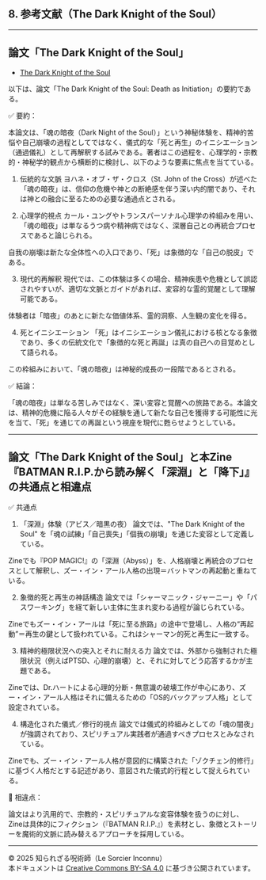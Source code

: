 ## 8. 参考文献（The Dark Knight of the Soul）

---

## 論文「The Dark Knight of the Soul」

- [The Dark Knight of the Soul](The_Dark_Knight_of_the_Soul_Death_as_In.pdf)

以下は、論文「The Dark Knight of the Soul: Death as Initiation」の要約である。


✅ 要約：

本論文は、「魂の暗夜（Dark Night of the Soul）」という神秘体験を、精神的苦悩や自己崩壊の過程としてではなく、儀式的な「死と再生」のイニシエーション（通過儀礼）として再解釈する試みである。著者はこの過程を、心理学的・宗教的・神秘学的観点から横断的に検討し、以下のような要素に焦点を当てている。

1. 伝統的な文脈
ヨハネ・オブ・ザ・クロス（St. John of the Cross）が述べた「魂の暗夜」は、信仰の危機や神との断絶感を伴う深い内的闇であり、それは神との融合に至るための必要な通過点とされる。

2. 心理学的視点
カール・ユングやトランスパーソナル心理学の枠組みを用い、「魂の暗夜」は単なるうつ病や精神病ではなく、深層自己との再統合プロセスであると論じられる。

自我の崩壊は新たな全体性への入口であり、「死」は象徴的な「自己の脱皮」である。

3. 現代的再解釈
現代では、この体験は多くの場合、精神疾患や危機として誤認されやすいが、適切な文脈とガイドがあれば、変容的な霊的覚醒として理解可能である。

体験者は「暗夜」のあとに新たな価値体系、霊的洞察、人生観の変化を得る。

4. 死とイニシエーション
「死」はイニシエーション儀礼における核となる象徴であり、多くの伝統文化で「象徴的な死と再誕」は真の自己への目覚めとして語られる。

この枠組みにおいて、「魂の暗夜」は神秘的成長の一段階であるとされる。

✅ 結論：

「魂の暗夜」は単なる苦しみではなく、深い変容と覚醒への旅路である。本論文は、精神的危機に陥る人々がその経験を通して新たな自己を獲得する可能性に光を当て、「死」を通じての再誕という視座を現代に甦らせようとしている。

---

## 論文「The Dark Knight of the Soul」と本Zine『BATMAN R.I.P.から読み解く「深淵」と「降下」』の共通点と相違点

✅ 共通点

1. 「深淵」体験（アビス／暗黒の夜）
論文では、"The Dark Knight of the Soul" を「魂の試練」「自己喪失」「個我の崩壊」を通じた変容として定義している。

Zineでも『POP MAGIC!』の「深淵（Abyss）」を、人格崩壊と再統合のプロセスとして解釈し、ズー・イン・アール人格の出現＝バットマンの再起動と重ねている。

2. 象徴的死と再生の神話構造
論文では「シャーマニック・ジャーニー」や「パスワーキング」を経て新しい主体に生まれ変わる過程が論じられている。

Zineでもズー・イン・アールは「死に至る旅路」の途中で登場し、人格の“再起動”＝再生の鍵として扱われている。これはシャーマン的死と再生に一致する。

3. 精神的極限状況への突入とそれに耐える力
論文では、外部から強制された極限状況（例えばPTSD、心理的崩壊）と、それに対してどう応答するかが主題である。

Zineでは、Dr.ハートによる心理的分断・無意識の破壊工作が中心にあり、ズー・イン・アール人格はそれに備えるための「OS的バックアップ人格」として設定されている。

4. 構造化された儀式／修行的視点
論文では儀式的枠組みとしての「魂の闇夜」が強調されており、スピリチュアル実践者が通過すべきプロセスとみなされている。

Zineでも、ズー・イン・アール人格が意図的に構築された「ゾクチェン的修行」に基づく人格だとする記述があり、意図された儀式的行程として捉えられている。

🔄 相違点：

論文はより汎用的で、宗教的・スピリチュアルな変容体験を扱うのに対し、
Zineは具体的にフィクション（『BATMAN R.I.P.』）を素材とし、象徴とストーリーを魔術的文脈に読み替えるアプローチを採用している。

---

© 2025 知られざる呪術師（Le Sorcier Inconnu）  
本ドキュメントは [Creative Commons BY-SA 4.0](https://creativecommons.org/licenses/by-sa/4.0/deed.ja) に基づき公開されています。
